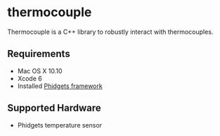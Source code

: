 # thermocouple

Thermocouple is a C++ library to robustly interact with thermocouples.

## Requirements
* Mac OS X 10.10
* Xcode 6
* Installed [Phidgets framework](http://www.phidgets.com/docs/Language_-_C/C%2B%2B#Libraries_and_Drivers)

## Supported Hardware
* Phidgets temperature sensor

